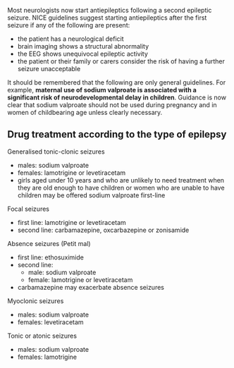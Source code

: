 Most neurologists now start antiepileptics following a second epileptic seizure. NICE guidelines suggest starting antiepileptics after the first seizure if any of the following are present:  
* the patient has a neurological deficit
* brain imaging shows a structural abnormality
* the EEG shows unequivocal epileptic activity
* the patient or their family or carers consider the risk of having a further seizure unacceptable

  
It should be remembered that the following are only general guidelines. For example, **maternal use of sodium valproate is associated with a significant risk of neurodevelopmental delay in children**. Guidance is now clear that sodium valproate should not be used during pregnancy and in women of childbearing age unless clearly necessary.   
  
Drug treatment according to the type of epilepsy
------------------------------------------------

  
Generalised tonic\-clonic seizures  
* males: sodium valproate
* females: lamotrigine or levetiracetam
* girls aged under 10 years and who are unlikely to need treatment when they are old enough to have children or women who are unable to have children may be offered sodium valproate first\-line

  
Focal seizures  
* first line: lamotrigine or levetiracetam
* second line: carbamazepine, oxcarbazepine or zonisamide

  
Absence seizures (Petit mal)  
* first line: ethosuximide
* second line:
	+ male: sodium valproate
	+ female: lamotrigine or levetiracetam
* carbamazepine may exacerbate absence seizures

  
Myoclonic seizures  
* males: sodium valproate
* females: levetiracetam

  
Tonic or atonic seizures  
* males: sodium valproate
* females: lamotrigine
